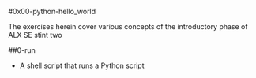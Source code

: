 #0x00-python-hello_world

The exercises herein cover various concepts of the introductory phase of ALX SE stint two

##0-run

* A shell script that runs a Python script

